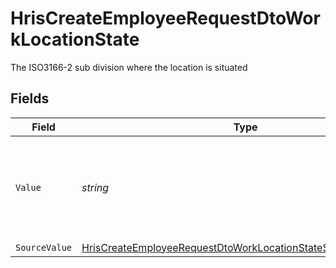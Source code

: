 # HrisCreateEmployeeRequestDtoWorkLocationState

The ISO3166-2 sub division where the location is situated


## Fields

| Field                                                                                                                                                     | Type                                                                                                                                                      | Required                                                                                                                                                  | Description                                                                                                                                               |
| --------------------------------------------------------------------------------------------------------------------------------------------------------- | --------------------------------------------------------------------------------------------------------------------------------------------------------- | --------------------------------------------------------------------------------------------------------------------------------------------------------- | --------------------------------------------------------------------------------------------------------------------------------------------------------- |
| `Value`                                                                                                                                                   | *string*                                                                                                                                                  | :heavy_minus_sign:                                                                                                                                        | state (ISO3166-2 Sub Division Code) - value must be a valid enum value                                                                                    |
| `SourceValue`                                                                                                                                             | [HrisCreateEmployeeRequestDtoWorkLocationStateSourceValueUnion](../../Models/Components/HrisCreateEmployeeRequestDtoWorkLocationStateSourceValueUnion.md) | :heavy_minus_sign:                                                                                                                                        | N/A                                                                                                                                                       |